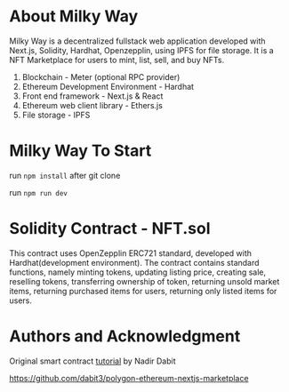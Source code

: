 # About Milky Way 

Milky Way is a decentralized fullstack web application developed with Next.js, Solidity, Hardhat, Openzepplin, using IPFS for file storage.
It is a NFT Marketplace for users to mint, list, sell, and buy NFTs.

1. Blockchain - Meter (optional RPC provider)
2. Ethereum Development Environment - Hardhat
3. Front end framework - Next.js & React
4. Ethereum web client library - Ethers.js
5. File storage - IPFS


# Milky Way To Start

run ```npm install```  after git clone

run ```npm run dev```

# Solidity Contract - NFT.sol

This contract uses OpenZepplin ERC721 standard, developed with Hardhat(development environment).
The contract contains standard functions, namely minting tokens, updating listing price, creating sale, reselling tokens, transferring ownership of token, returning unsold market items, returning purchased items for users, returning only listed items for users. 


# Authors and Acknowledgment
Original smart contract [tutorial](https://dev.to/edge-and-node/building-scalable-full-stack-apps-on-ethereum-with-polygon-2cfb) by Nadir Dabit

https://github.com/dabit3/polygon-ethereum-nextjs-marketplace
